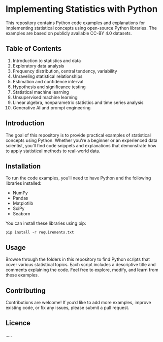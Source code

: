 # Implementing Statistics with Python

This repository contains Python code examples and explanations for implementing statistical concepts using open-source Python libraries. The examples are based on publicly available CC-BY 4.0 datasets.

## Table of Contents

1. Introduction to statistics and data
2. Exploratory data analysis
3. Frequency distribution, central tendency, variability
4. Unraveling statistical relationships
5. Estimation and confidence interval
6. Hypothesis and significance testing
7. Statistical machine learning
8. Unsupervised machine learning
9. Linear algebra, nonparametric statistics and time series analysis
10. Generative AI and prompt engineering

## Introduction

The goal of this repository is to provide practical examples of statistical concepts using Python. Whether you're a beginner or an experienced data scientist, you'll find code snippets and explanations that demonstrate how to apply statistical methods to real-world data.

## Installation

To run the code examples, you'll need to have Python and the following libraries installed:

- NumPy
- Pandas
- Matplotlib
- SciPy
- Seaborn

You can install these libraries using pip:

`pip install -r requirements.txt`

## Usage

Browse through the folders in this repository to find Python scripts that cover various statistical topics. Each script includes a descriptive title and comments explaining the code. Feel free to explore, modify, and learn from these examples.

## Contributing

Contributions are welcome! If you’d like to add more examples, improve existing code, or fix any issues, please submit a pull request.

## Licence
…..


